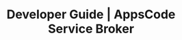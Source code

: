 ---
title: Developer Guide | AppsCode Service Broker
description: AppsCode Service Broker Developer Guide
menu:
  product_service-broker_0.3.0:
    identifier: developer-guide
    name: Developer Guide
    parent: setup
    weight: 40
menu_name: product_service-broker_0.3.0
---